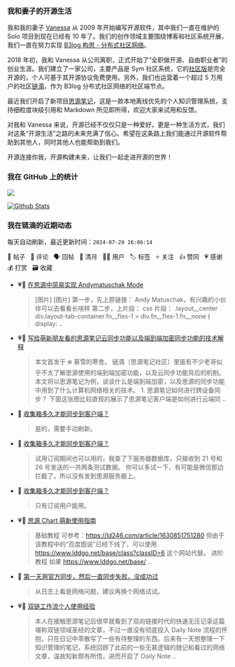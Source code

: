 ### 我和妻子的开源生活

我和我的妻子 [Vanessa](https://github.com/Vanessa219) 从 2009 年开始编写开源软件，其中我们一直在维护的 Solo 项目到现在已经有 10 年了。我们的创作领域主要围绕博客和社区系统开展，我们一直在努力实现 [B3log 构思 - 分布式社区网络](https://ld246.com/article/1546941897596)。

2018 年初，我和 Vanessa 从公司离职，正式开始了“全职做开源、自由职业者”的创业生涯。我们建立了一家公司，主要产品是 Sym 社区系统，它的[社区版](https://github.com/88250/symphony)是完全开源的，个人可基于其开源协议免费使用。另外，我们也运营着一个超过 5 万用户的社区[链滴](https://ld246.com)，作为 B3log 分布式社区网络的社区端节点。

最近我们开启了新项目[思源笔记](https://github.com/siyuan-note/siyuan)，这是一款本地离线优先的个人知识管理系统，支持细粒度块级引用和 Markdown 所见即所得，欢迎大家来试用和反馈。

对我和 Vanessa 来说，开源已经不仅仅只是一种爱好，更是一种生活方式，我们对这条“开源生活”之路的未来充满了信心。希望在这条路上我们能通过开源软件帮助到其他人，同时其他人也能帮助到我们。

开源连接你我，开源构建未来，让我们一起走进开源的世界！

### 我在 GitHub 上的统计

<a title="Hits" target="_blank" href="https://github.com/88250/88250"><img src="https://hits.b3log.org/88250/88250.svg"></a>

[![Github Stats](https://github-readme-stats.vercel.app/api?username=88250&theme=tokyonight&show_icons=true)](https://github.com/88250)

<!--events start -->

### 我在链滴的近期动态

每天自动刷新，最近更新时间：`2024-07-29 16:06:14`

📝 帖子 &nbsp; 💬 评论 &nbsp; 🗣 回帖 &nbsp; 🌙 清月 &nbsp; 👨‍💻 用户 &nbsp; 🏷️ 标签 &nbsp; ⭐️ 关注 &nbsp; 👍 赞同 &nbsp; 💗 感谢 &nbsp; 💰 打赏 &nbsp; 🗃 收藏

* 💗📝 [在思源中简易实现 Andymatuschak Mode](https://ld246.com/article/1721930519413)

  > [图片] [图片] 第一步，先上原链接： Andy Matuschak，有兴趣的小伙伴可以去看看长啥样 第二步，上片段： css 片段： .layout__center div.layout-tab-container.fn__flex-1 &gt; div.fn__flex-1.fn__none { display: ..
* 💗📝 [写给萌新朋友看的思源笔记云同步功能以及端到端加密同步功能的技术解释](https://ld246.com/article/1722128819049)

  > 本文首发于 ❄️ 慕雪的寒舍。 链滴（思源笔记社区）里面有不少老哥似乎不太了解思源使用的端到端加密功能，以及云同步功能背后的机制。本文将以思源笔记为例，谈谈什么是端到端加密，以及思源的同步功能中用到了什么计算机网络相关的技术。 1. 思源笔记如何进行跨设备同步？ 下面这张图比较直观的展示了思源笔记客户端是如何进行云端同 ..
* 💬 [收集箱多久才能同步到客户端？](https://ld246.com/article/1721938605062/comment/1721985858463#comments)

  > 是的，需要手动刷新。
* 💬 [收集箱多久才能同步到客户端？](https://ld246.com/article/1721938605062/comment/1721974894401#comments)

  > 试用订阅期间也可以用的，我查了下服务器数据库，只接收到 21 号和 26 号发送的一共两条测试数据。 你可以多试一下，有可能是微信那边拦截了，所以没有发到思源服务器上。
* 💬 [收集箱多久才能同步到客户端？](https://ld246.com/article/1721938605062/comment/1721972335614#comments)

  > 只有订阅用户能用。
* 💗📝 [思源 Chart 萌新使用指南](https://ld246.com/article/1721906460386)

  > 基础教程 可参考：https://ld246.com/article/1630851751280 但由于该教程中的“百度图说”已经下线了，可以使用 https://www.lddgo.net/base/class?classID=6 这个网站代替。 进阶教程 如果 https://www.lddgo.net/base/ ..
* 💬 [第一天用官方同步，然后一直同步失败，没成功过](https://ld246.com/article/1721446535844/comment/1721878382740#comments)

  > 从日志上看是网络问题，建议再换个网络试试。
* 💗📝 [双链工作流个人使用经验](https://ld246.com/article/1721807032816)

  > 本人在接触思源笔记后很早就看到了双向链接时代的快速无压记录这篇堪称双链领域圣经的文章，不过一直没有彻底投入 Daily Note 流程的怀抱，只在日记中零散写了一些有待整理的东西。后来有一天想整理一下知识管理的笔记，系统回顾了此前的一些无甚逻辑的随记和看过的网络文章，温故知新颇有所悟，进而开启了 Daily Note  ..


<!--events end -->
